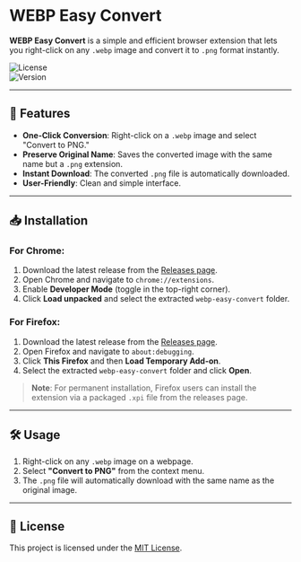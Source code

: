 # WEBP Easy Convert  

**WEBP Easy Convert** is a simple and efficient browser extension that lets you right-click on any `.webp` image and convert it to `.png` format instantly.  

![License](https://img.shields.io/badge/License-MIT-green.svg)  
![Version](https://img.shields.io/badge/Version-1.0-blue.svg)  

---

## 🚀 Features  

- **One-Click Conversion**: Right-click on a `.webp` image and select "Convert to PNG."  
- **Preserve Original Name**: Saves the converted image with the same name but a `.png` extension.  
- **Instant Download**: The converted `.png` file is automatically downloaded.  
- **User-Friendly**: Clean and simple interface.  

---

## 📥 Installation  

### For Chrome:  

1. Download the latest release from the [Releases page](https://github.com/yourusername/webp-easy-convert/releases).  
2. Open Chrome and navigate to `chrome://extensions`.  
3. Enable **Developer Mode** (toggle in the top-right corner).  
4. Click **Load unpacked** and select the extracted `webp-easy-convert` folder.  

### For Firefox:  

1. Download the latest release from the [Releases page](https://github.com/yourusername/webp-easy-convert/releases).  
2. Open Firefox and navigate to `about:debugging`.  
3. Click **This Firefox** and then **Load Temporary Add-on**.  
4. Select the extracted `webp-easy-convert` folder and click **Open**.

> **Note**: For permanent installation, Firefox users can install the extension via a packaged `.xpi` file from the releases page.

---

## 🛠️ Usage  

1. Right-click on any `.webp` image on a webpage.  
2. Select **"Convert to PNG"** from the context menu.  
3. The `.png` file will automatically download with the same name as the original image.

---

## 📄 License  

This project is licensed under the [MIT License](LICENSE).  
